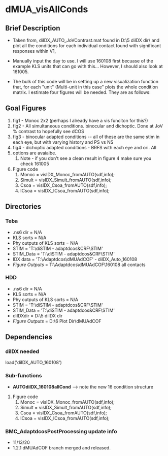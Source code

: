 # dMUA_visAllConds

## Brief Description
- Taken from, diIDX_AUTO_JoVContrast.mat found in D:\5 diIDX dir\ and plot 
all the conditions for each individual contact found with significant
responses within V1,

- Manually input the day to use. I will use 160108 first becuase of the
example KLS units that can go with this... However, I should also look at 161005.

- The bulk of this code will be in setting up a new visualization function
that, for each "unit" (Multi-unit in this case" plots the whole condition
matrix. I estimate four figures will be needed. They are as follows:



## Goal Figures
1. fig1 - Monoc 2x2 (perhaps I already have a vis funciton for this?)
1. fig2 - All simultaneous conditions. binocular and dichoptic. Done at JoV
% contrast to hopefully see dCOS
1. fig3 - binocular adapted conditions -- all of these are the same stim in
each eye, but with varying history and PS vs NS
1. fig4 - dichoptic adapted conditions - BRFS with each eye and ori. All
1. options are avaialbe. 
    1. Note - if you don't see a clean result in figure 4 make sure you
    check 161005
1. Figure code
    1. Monoc = visIDX_Monoc_fromAUTO(sdf,info);
    1. Simult = visIDX_Simult_fromAUTO(sdf,info);
    1. Csoa = visIDX_Csoa_fromAUTO(sdf,info);
    1. ICsoa = visIDX_ICsoa_fromAUTO(sdf,info);

## Directories
### Teba
- .ns6 dir                  = N/A
- KLS sorts                 = N/A
- Phy outputs of KLS sorts  = N/A
- STIM                      = 'T:\diSTIM - adaptdcos&CRF\STIM\'
- STIM_Data                 = 'T:\diSTIM - adaptdcos&CRF\STIM\'
- IDX data                  = 'T:\Adaptdcos\dMUAdCOF' - diIDX_Auto_160108
- *Figure Outputs*          = T:\Adaptdcos\dMUAdCOF\160108 all contacts


### HDD
- .ns6 dir                  = N/A
- KLS sorts                 = N/A
- Phy outputs of KLS sorts  = N/A
- STIM                      = 'T:\diSTIM - adaptdcos&CRF\STIM\'
- STIM_Data                 = 'T:\diSTIM - adaptdcos&CRF\STIM\'
- diIDXdir                  = D:\5 diIDX dir
- *Figure Outputs*          = D:\6 Plot Dir\dMUAdCOF

   
## Dependencies
### diIDX needed
load('diIDX_AUTO_160108')

### Sub-functions
- **AUTOdiIDX_160108allCond** --> note the new 16 condition structure
1. Figure code
    1. Monoc = visIDX_Monoc_fromAUTO(sdf,info);
    1. Simult = visIDX_Simult_fromAUTO(sdf,info);
    1. Csoa = visIDX_Csoa_fromAUTO(sdf,info);
    1. ICsoa = visIDX_ICsoa_fromAUTO(sdf,info);


### BMC_AdaptdcosPostProcessing update info
- 11/13/20
- 1.2.1 dMUAdCOF branch merged and released.
